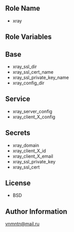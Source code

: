 ## Role Name

- xray

## Role Variables

## Base

- xray_ssl_dir
- xray_ssl_cert_name
- xray_ssl_private_key_name
- xray_config_dir

## Service

- xray_server_config
- xray_client_X_config

## Secrets

- xray_domain
- xray_client_X_id
- xray_client_X_email
- xray_ssl_private_key
- xray_ssl_cert

## License

- BSD

## Author Information

<vnmntn@mail.ru>

